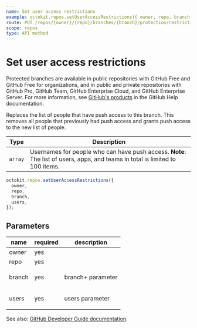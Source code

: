 ```yaml
---
name: Set user access restrictions
example: octokit.repos.setUserAccessRestrictions({ owner, repo, branch, users })
route: PUT /repos/{owner}/{repo}/branches/{branch}/protection/restrictions/users
scope: repos
type: API method
---
```


# Set user access restrictions

Protected branches are available in public repositories with GitHub Free and GitHub Free for organizations, and in public and private repositories with GitHub Pro, GitHub Team, GitHub Enterprise Cloud, and GitHub Enterprise Server. For more information, see [GitHub's products](https://help.github.com/github/getting-started-with-github/githubs-products) in the GitHub Help documentation.

Replaces the list of people that have push access to this branch. This removes all people that previously had push access and grants push access to the new list of people.

| Type    | Description                                                                                                                   |
| ------- | ----------------------------------------------------------------------------------------------------------------------------- |
| `array` | Usernames for people who can have push access. **Note**: The list of users, apps, and teams in total is limited to 100 items. |

```js
octokit.repos.setUserAccessRestrictions({
  owner,
  repo,
  branch,
  users,
});
```

## Parameters

<table>
  <thead>
    <tr>
      <th>name</th>
      <th>required</th>
      <th>description</th>
    </tr>
  </thead>
  <tbody>
    <tr><td>owner</td><td>yes</td><td>

</td></tr>
<tr><td>repo</td><td>yes</td><td>

</td></tr>
<tr><td>branch</td><td>yes</td><td>

branch+ parameter

</td></tr>
<tr><td>users</td><td>yes</td><td>

users parameter

</td></tr>
  </tbody>
</table>

See also: [GitHub Developer Guide documentation](https://docs.github.com/rest/reference/repos#set-user-access-restrictions).
